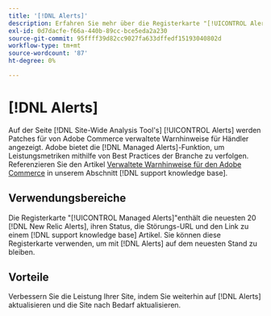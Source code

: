 ```yaml
---
title: '[!DNL Alerts]'
description: Erfahren Sie mehr über die Registerkarte "[!UICONTROL Alerts]"in der  [!DNL Site-Wide Analysis Tool], wann sie verwendet werden soll, und ihre Vorteile.
exl-id: 0d7dacfe-f66a-440b-89cc-bce5eda2a230
source-git-commit: 95ffff39d82cc9027fa633dffedf15193040802d
workflow-type: tm+mt
source-wordcount: '87'
ht-degree: 0%

---
```


# [!DNL Alerts]

Auf der Seite [!DNL Site-Wide Analysis Tool's] [!UICONTROL Alerts] werden Patches für von Adobe Commerce verwaltete Warnhinweise für Händler angezeigt. Adobe bietet die [!DNL Managed Alerts]-Funktion, um Leistungsmetriken mithilfe von Best Practices der Branche zu verfolgen. Referenzieren Sie den Artikel [Verwaltete Warnhinweise für den Adobe Commerce](https://support.magento.com/hc/en-us/articles/360045806832-Managed-alerts-for-Adobe-Commerce) in unserem Abschnitt [!DNL support knowledge base].

## Verwendungsbereiche

Die Registerkarte &quot;[!UICONTROL Managed Alerts]&quot;enthält die neuesten 20 [!DNL New Relic Alerts], ihren Status, die Störungs-URL und den Link zu einem [!DNL support knowledge base] Artikel. Sie können diese Registerkarte verwenden, um mit [!DNL Alerts] auf dem neuesten Stand zu bleiben.

## Vorteile

Verbessern Sie die Leistung Ihrer Site, indem Sie weiterhin auf [!DNL Alerts] aktualisieren und die Site nach Bedarf aktualisieren.
